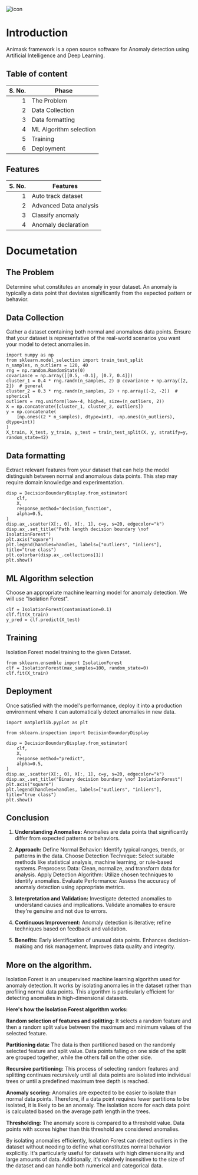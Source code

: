 ![icon](https://i.ibb.co/HgZXm3M/animask.png)


# Introduction
Animask framework is a open source software for Anomaly detection using Artificial Intelligence and Deep Learning.

## Table of content
| S. No. | Phase |
|-----:|---------------|
|     1|The Problem|
|     2|Data Collection|
|     3|Data formatting|
|  4   |ML Algorithm selection|
|     5|Training|
|     6|Deployment|

## Features
| S. No. | Features |
|-----:|---------------|
|     1|Auto track dataset|
|     2|Advanced Data analysis|
|     3|Classify anomaly|
|  4   |Anomaly declaration|

# Documetation
## The Problem
Determine what constitutes an anomaly in your dataset. An anomaly is typically a data point that deviates significantly from the expected pattern or behavior.

## Data Collection
Gather a dataset containing both normal and anomalous data points. Ensure that your dataset is representative of the real-world scenarios you want your model to detect anomalies in.
```
import numpy as np
from sklearn.model_selection import train_test_split
n_samples, n_outliers = 120, 40
rng = np.random.RandomState(0)
covariance = np.array([[0.5, -0.1], [0.7, 0.4]])
cluster_1 = 0.4 * rng.randn(n_samples, 2) @ covariance + np.array([2, 2])  # general
cluster_2 = 0.3 * rng.randn(n_samples, 2) + np.array([-2, -2])  # spherical
outliers = rng.uniform(low=-4, high=4, size=(n_outliers, 2))
X = np.concatenate([cluster_1, cluster_2, outliers])
y = np.concatenate(
    [np.ones((2 * n_samples), dtype=int), -np.ones((n_outliers), dtype=int)]
)
X_train, X_test, y_train, y_test = train_test_split(X, y, stratify=y, random_state=42)
```

## Data formatting
Extract relevant features from your dataset that can help the model distinguish between normal and anomalous data points. This step may require domain knowledge and experimentation.

```
disp = DecisionBoundaryDisplay.from_estimator(
    clf,
    X,
    response_method="decision_function",
    alpha=0.5,
)
disp.ax_.scatter(X[:, 0], X[:, 1], c=y, s=20, edgecolor="k")
disp.ax_.set_title("Path length decision boundary \nof IsolationForest")
plt.axis("square")
plt.legend(handles=handles, labels=["outliers", "inliers"], title="true class")
plt.colorbar(disp.ax_.collections[1])
plt.show()
```

## ML Algorithm selection
Choose an appropriate machine learning model for anomaly detection. We will use "Isolation Forest".

```
clf = IsolationForest(contamination=0.1)
clf.fit(X_train)
y_pred = clf.predict(X_test)
```

## Training
Isolation Forest model training to the given Dataset.

```
from sklearn.ensemble import IsolationForest
clf = IsolationForest(max_samples=100, random_state=0)
clf.fit(X_train)
```

## Deployment
Once satisfied with the model's performance, deploy it into a production environment where it can automatically detect anomalies in new data.

```
import matplotlib.pyplot as plt

from sklearn.inspection import DecisionBoundaryDisplay

disp = DecisionBoundaryDisplay.from_estimator(
    clf,
    X,
    response_method="predict",
    alpha=0.5,
)
disp.ax_.scatter(X[:, 0], X[:, 1], c=y, s=20, edgecolor="k")
disp.ax_.set_title("Binary decision boundary \nof IsolationForest")
plt.axis("square")
plt.legend(handles=handles, labels=["outliers", "inliers"], title="true class")
plt.show()
```


## Conclusion
1. **Understanding Anomalies:**
   Anomalies are data points that significantly differ from expected patterns or behaviors.

3. **Approach:**
  Define Normal Behavior: Identify typical ranges, trends, or patterns in the data.
  Choose Detection Technique: Select suitable methods like statistical analysis, machine learning, or rule-based systems.
  Preprocess Data: Clean, normalize, and transform data for analysis.
  Apply Detection Algorithm: Utilize chosen techniques to identify anomalies.
  Evaluate Performance: Assess the accuracy of anomaly detection using appropriate metrics.

3. **Interpretation and Validation:**
  Investigate detected anomalies to understand causes and implications.
  Validate anomalies to ensure they're genuine and not due to errors.

5. **Continuous Improvement:**
  Anomaly detection is iterative; refine techniques based on feedback and validation.

6. **Benefits:**
  Early identification of unusual data points.
  Enhances decision-making and risk management.
  Improves data quality and integrity.


## More on the algorithm.
Isolation Forest is an unsupervised machine learning algorithm used for anomaly detection. It works by isolating anomalies in the dataset rather than profiling normal data points. This algorithm is particularly efficient for detecting anomalies in high-dimensional datasets.

**Here's how the Isolation Forest algorithm works:**

**Random selection of features and splitting:** It selects a random feature and then a random split value between the maximum and minimum values of the selected feature.

**Partitioning data:** The data is then partitioned based on the randomly selected feature and split value. Data points falling on one side of the split are grouped together, while the others fall on the other side.

**Recursive partitioning:** This process of selecting random features and splitting continues recursively until all data points are isolated into individual trees or until a predefined maximum tree depth is reached.

**Anomaly scoring:** Anomalies are expected to be easier to isolate than normal data points. Therefore, if a data point requires fewer partitions to be isolated, it is likely to be an anomaly. The isolation score for each data point is calculated based on the average path length in the trees.

**Thresholding:** The anomaly score is compared to a threshold value. Data points with scores higher than this threshold are considered anomalies.

By isolating anomalies efficiently, Isolation Forest can detect outliers in the dataset without needing to define what constitutes normal behavior explicitly. It's particularly useful for datasets with high dimensionality and large amounts of data. Additionally, it's relatively insensitive to the size of the dataset and can handle both numerical and categorical data.





